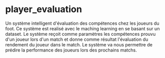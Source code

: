 # player_evaluation
Un système intelligent d'évaluation des compétences chez les joueurs du foot. Ce système est realisé avec le maching learning en se basant sur un dataset.
Le système reçoit comme paramètres les compétences prouvu d'un joueur lors d'un match et donne comme résultat l'évaluation du rendement du joueur dans le match. 
Le système va nous permettre de prédire la performance des joueurs lors des prochains matchs.
